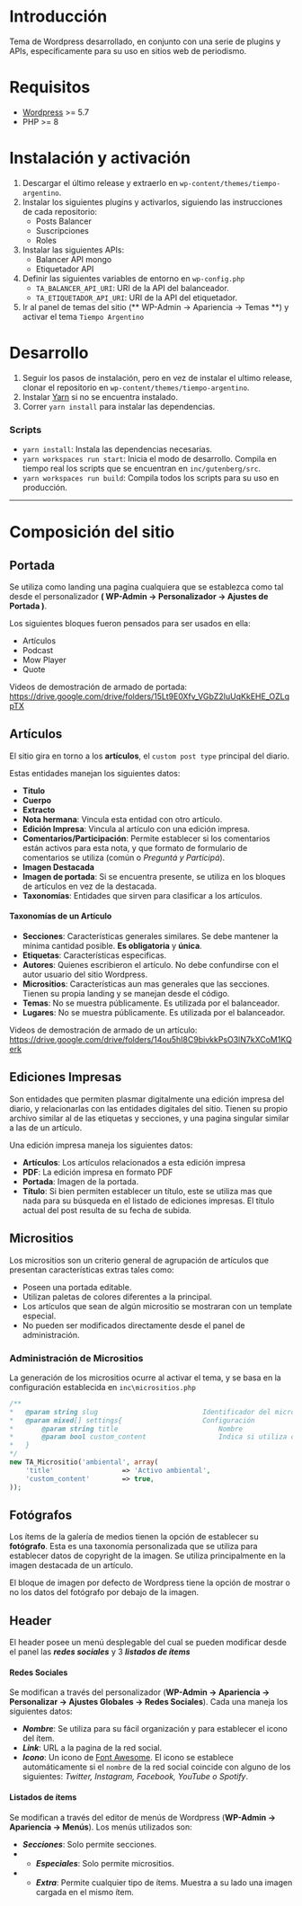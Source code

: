 


# Introducción

Tema de Wordpress desarrollado, en conjunto con una serie de plugins y APIs, específicamente para su uso en sitios web de periodismo.

# Requisitos

- [Wordpress](https://wordpress.org/download/) >= 5.7
- PHP >= 8

# Instalación y activación

1. Descargar el último release y extraerlo en `wp-content/themes/tiempo-argentino`.
2. Instalar los siguientes plugins y activarlos, siguiendo las instrucciones
de cada repositorio:
    - Posts Balancer
    - Suscripciones
    - Roles
4. Instalar las siguientes APIs:
    - Balancer API mongo
    - Etiquetador API
3. Definir las siguientes variables de entorno en `wp-config.php`
    - `TA_BALANCER_API_URI`: URI de la API del balanceador.
    - `TA_ETIQUETADOR_API_URI`: URI de la API del etiquetador.
4. Ir al panel de temas del sitio (** WP-Admin -> Apariencia -> Temas **) y activar el tema `Tiempo Argentino`

# Desarrollo


1. Seguir los pasos de instalación, pero en vez de instalar el ultimo release,
clonar el repositorio en `wp-content/themes/tiempo-argentino`.
2. Instalar [Yarn](https://yarnpkg.com/getting-started/install#:~:text=the%20local%20ones%3A-,npm%20install%20-g%20yarn,-Once%20you%27ve%20followed) si no se encuentra instalado.
3. Correr `yarn install` para instalar las dependencias.

### Scripts
- `yarn install`: Instala las dependencias necesarias.
- `yarn workspaces run start`: Inicia el modo de desarrollo. Compila en tiempo
real los scripts que se encuentran en `inc/gutenberg/src`.
- `yarn workspaces run build`: Compila todos los scripts para su uso en producción.

--------------------
# Composición del sitio


## Portada

Se utiliza como landing una pagina cualquiera que se establezca como tal desde
el personalizador **( WP-Admin -> Personalizador -> Ajustes de Portada )**.

Los siguientes bloques fueron pensados para ser usados en ella:

-   Artículos
-   Podcast
-   Mow Player
-   Quote

Videos de demostración de armado de portada: https://drive.google.com/drive/folders/15Lt9E0Xfv_VGbZ2IuUqKkEHE_OZLqpTX

## Artículos

El sitio gira en torno a los **artículos**, el `custom post type` principal del
diario.

Estas entidades manejan los siguientes datos:

- **Titulo**
- **Cuerpo**
- **Extracto**
- **Nota hermana**: Vincula esta entidad con otro artículo.
- **Edición Impresa**: Vincula al artículo con una edición impresa.
- **Comentarios/Participación**: Permite establecer si los comentarios están activos para esta nota, y que formato de formulario de comentarios se utiliza (común o *Preguntá y Participá*).
- **Imagen Destacada**
- **Imagen de portada**: Si se encuentra presente, se utiliza en los bloques de artículos en vez de la destacada.
- **Taxonomías**: Entidades que sirven para clasificar a los artículos.

#### Taxonomías de un Artículo

- **Secciones**: Características generales similares. Se debe mantener la mínima cantidad posible. **Es obligatoria** y **única**.
- **Etiquetas**: Características especificas.
- **Autores**: Quienes escribieron el artículo. No debe confundirse con el autor
usuario del sitio Wordpress.
- **Micrositios**: Características aun mas generales que las secciones.
Tienen su propia landing y se manejan desde el código.
- **Temas**: No se muestra públicamente. Es utilizada por el balanceador.
- **Lugares**: No se muestra públicamente. Es utilizada por el balanceador.

Videos de demostración de armado de un artículo: https://drive.google.com/drive/folders/14ou5hI8C9bivkkPsO3lN7kXCoM1KQerk

## Ediciones Impresas

Son entidades que permiten plasmar digitalmente una edición impresa del diario, y relacionarlas con las entidades digitales del sitio. Tienen su propio archivo similar al de las etiquetas y secciones, y una pagina singular similar a las de un artículo.

Una edición impresa maneja los siguientes datos:

- **Artículos**: Los artículos relacionados a esta edición impresa
- **PDF**: La edición impresa en formato PDF
- **Portada**: Imagen de la portada.
- **Título**: Si bien permiten establecer un título, este se utiliza mas que nada para su búsqueda en el listado de ediciones impresas. El título actual del post resulta de su fecha de subida.

## Micrositios

Los micrositios son un criterio general de agrupación de artículos que presentan características extras tales como:

- Poseen una portada editable.
- Utilizan paletas de colores diferentes a la principal.
- Los artículos que sean de algún micrositio se mostraran con un template especial.
- No pueden ser modificados directamente desde el panel de administración.

### Administración de Micrositios
La generación de los micrositios ocurre al activar el tema, y se basa en la
configuración establecida en `inc\micrositios.php`

```php
/**
*   @param string slug                          Identificador del micrositio (slug del term que genera)
*   @param mixed[] settings{                    Configuración
*       @param string title                         Nombre
*       @param bool custom_content                  Indica si utiliza o no contenido personalizado editable desde el panel.
*   }
*/
new TA_Micrositio('ambiental', array(
    'title'                 => 'Activo ambiental',
    'custom_content'        => true,
));
```

## Fotógrafos

Los ítems de la galería de medios tienen la opción de establecer su
**fotógrafo**. Esta es una taxonomía personalizada que se utiliza para establecer
datos de copyright de la imagen. Se utiliza principalmente en la imagen destacada
de un artículo.

El bloque de imagen por defecto de Wordpress tiene la opción de mostrar o no
los datos del fotógrafo por debajo de la imagen.

## Header

El header posee un menú desplegable del cual se pueden modificar desde el panel las ***redes sociales*** y 3 ***listados de ítems***

#### Redes Sociales
Se modifican a través del personalizador (**WP-Admin -> Apariencia -> Personalizar -> Ajustes Globales -> Redes Sociales**). Cada una maneja los siguientes datos:

- ***Nombre***: Se utiliza para su fácil organización y para establecer el icono del ítem.
- ***Link***: URL a la pagina de la red social.
- ***Icono***: Un icono de [Font Awesome](https://fontawesome.com/). El icono se establece automáticamente si el `nombre` de la red social coincide con alguno de los siguientes: *Twitter, Instagram, Facebook, YouTube o Spotify*.

#### Listados de ítems
Se modifican a través del editor de menús de Wordpress (**WP-Admin -> Apariencia -> Menús**). Los menús utilizados son:

- ***Secciones***:  Solo permite secciones.
- - ***Especiales***:  Solo permite micrositios.
- - ***Extra***:  Permite cualquier tipo de ítems. Muestra a su lado una imagen cargada en el mismo ítem.
